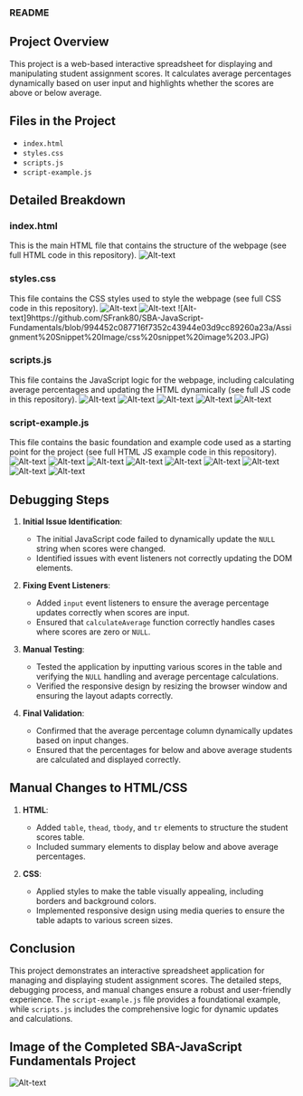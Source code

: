 ### README

## Project Overview

This project is a web-based interactive spreadsheet for displaying and manipulating student assignment scores. It calculates average percentages dynamically based on user input and highlights whether the scores are above or below average.

## Files in the Project

- `index.html`
- `styles.css`
- `scripts.js`
- `script-example.js`

## Detailed Breakdown

### index.html

This is the main HTML file that contains the structure of the webpage (see full HTML code in this repository).
![Alt-text](https://github.com/SFrank80/SBA-JavaScript-Fundamentals/blob/994452c087716f7352c43944e03d9cc89260a23a/Assignment%20Snippet%20Image/html%20snippet%20image.JPG)

### styles.css

This file contains the CSS styles used to style the webpage (see full CSS code in this repository).
![Alt-text](https://github.com/SFrank80/SBA-JavaScript-Fundamentals/blob/994452c087716f7352c43944e03d9cc89260a23a/Assignment%20Snippet%20Image/css%20snippet%20image%201.JPG)
![Alt-text](https://github.com/SFrank80/SBA-JavaScript-Fundamentals/blob/994452c087716f7352c43944e03d9cc89260a23a/Assignment%20Snippet%20Image/css%20snippet%20image%202.JPG)
![Alt-text]9https://github.com/SFrank80/SBA-JavaScript-Fundamentals/blob/994452c087716f7352c43944e03d9cc89260a23a/Assignment%20Snippet%20Image/css%20snippet%20image%203.JPG)

### scripts.js

This file contains the JavaScript logic for the webpage, including calculating average percentages and updating the HTML dynamically (see full JS code in this repository).
![Alt-text](https://github.com/SFrank80/SBA-JavaScript-Fundamentals/blob/994452c087716f7352c43944e03d9cc89260a23a/Assignment%20Snippet%20Image/javascript%20snippet%20image%201.JPG)
![Alt-text](https://github.com/SFrank80/SBA-JavaScript-Fundamentals/blob/994452c087716f7352c43944e03d9cc89260a23a/Assignment%20Snippet%20Image/javascript%20snippet%20image%202.JPG)
![Alt-text](https://github.com/SFrank80/SBA-JavaScript-Fundamentals/blob/994452c087716f7352c43944e03d9cc89260a23a/Assignment%20Snippet%20Image/javascript%20snippet%20image%203.JPG)
![Alt-text](https://github.com/SFrank80/SBA-JavaScript-Fundamentals/blob/994452c087716f7352c43944e03d9cc89260a23a/Assignment%20Snippet%20Image/javascript%20snippet%20image%204.JPG)
![Alt-text](https://github.com/SFrank80/SBA-JavaScript-Fundamentals/blob/994452c087716f7352c43944e03d9cc89260a23a/Assignment%20Snippet%20Image/javascript%20snippet%20image%205.JPG)

### script-example.js

This file contains the basic foundation and example code used as a starting point for the project (see full HTML JS example code in this repository).
![Alt-text](https://github.com/SFrank80/SBA-JavaScript-Fundamentals/blob/994452c087716f7352c43944e03d9cc89260a23a/Assignment%20Snippet%20Image/jsexample%20snippet%20image%201.JPG)
![Alt-text](https://github.com/SFrank80/SBA-JavaScript-Fundamentals/blob/994452c087716f7352c43944e03d9cc89260a23a/Assignment%20Snippet%20Image/jsexample%20snippet%20image%202.JPG)
![Alt-text](https://github.com/SFrank80/SBA-JavaScript-Fundamentals/blob/994452c087716f7352c43944e03d9cc89260a23a/Assignment%20Snippet%20Image/jsexample%20snippet%20image%203.JPG)
![Alt-text](https://github.com/SFrank80/SBA-JavaScript-Fundamentals/blob/994452c087716f7352c43944e03d9cc89260a23a/Assignment%20Snippet%20Image/jsexample%20snippet%20image%204.JPG)
![Alt-text](https://github.com/SFrank80/SBA-JavaScript-Fundamentals/blob/994452c087716f7352c43944e03d9cc89260a23a/Assignment%20Snippet%20Image/jsexample%20snippet%20image%205.JPG)
![Alt-text](https://github.com/SFrank80/SBA-JavaScript-Fundamentals/blob/994452c087716f7352c43944e03d9cc89260a23a/Assignment%20Snippet%20Image/jsexample%20snippet%20image%206.JPG)
![Alt-text](https://github.com/SFrank80/SBA-JavaScript-Fundamentals/blob/994452c087716f7352c43944e03d9cc89260a23a/Assignment%20Snippet%20Image/jsexample%20snippet%20image%207.JPG)
![Alt-text](https://github.com/SFrank80/SBA-JavaScript-Fundamentals/blob/994452c087716f7352c43944e03d9cc89260a23a/Assignment%20Snippet%20Image/jsexample%20snippet%20image%208.JPG)
![Alt-text](https://github.com/SFrank80/SBA-JavaScript-Fundamentals/blob/994452c087716f7352c43944e03d9cc89260a23a/Assignment%20Snippet%20Image/jsexample%20snippet%20image%209.JPG)



## Debugging Steps

1. **Initial Issue Identification**:
   - The initial JavaScript code failed to dynamically update the `NULL` string when scores were changed.
   - Identified issues with event listeners not correctly updating the DOM elements.

2. **Fixing Event Listeners**:
   - Added `input` event listeners to ensure the average percentage updates correctly when scores are input.
   - Ensured that `calculateAverage` function correctly handles cases where scores are zero or `NULL`.

3. **Manual Testing**:
   - Tested the application by inputting various scores in the table and verifying the `NULL` handling and average percentage calculations.
   - Verified the responsive design by resizing the browser window and ensuring the layout adapts correctly.

4. **Final Validation**:
   - Confirmed that the average percentage column dynamically updates based on input changes.
   - Ensured that the percentages for below and above average students are calculated and displayed correctly.

## Manual Changes to HTML/CSS

1. **HTML**:
   - Added `table`, `thead`, `tbody`, and `tr` elements to structure the student scores table.
   - Included summary elements to display below and above average percentages.

2. **CSS**:
   - Applied styles to make the table visually appealing, including borders and background colors.
   - Implemented responsive design using media queries to ensure the table adapts to various screen sizes.

## Conclusion

This project demonstrates an interactive spreadsheet application for managing and displaying student assignment scores. The detailed steps, debugging process, and manual changes ensure a robust and user-friendly experience. The `script-example.js` file provides a foundational example, while `scripts.js` includes the comprehensive logic for dynamic updates and calculations.

## Image of the Completed SBA-JavaScript Fundamentals Project
![Alt-text](https://github.com/SFrank80/SBA-JavaScript-Fundamentals/blob/994452c087716f7352c43944e03d9cc89260a23a/Assignment%20Snippet%20Image/SBA%20JavaScript%20Fundamentals%20Assignment%20Completed.JPG)




















